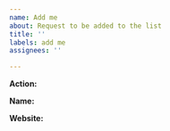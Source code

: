 ```yaml
---
name: Add me
about: Request to be added to the list
title: ''
labels: add me
assignees: ''

---
```

<!--Answer the following questions to add a new record or edit an existing one. For each record, a new issue must be created-->

<!--Identify the action you want to happen: add or edit-->

**Action:** 

<!--Type the name of the person you want to add or edit-->

**Name:** 

<!--Enter the website of the person you are adding or editing-->

**Website:**



